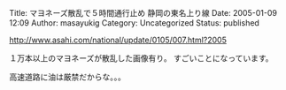 Title: マヨネーズ散乱で５時間通行止め 静岡の東名上り線
Date: 2005-01-09 12:09
Author: masayukig
Category: Uncategorized
Status: published

<http://www.asahi.com/national/update/0105/007.html?2005>

１万本以上のマヨネーズが散乱した画像有り。
すごいことになっています。

高速道路に油は厳禁だからな。。。
